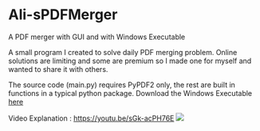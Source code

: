 # Ali-sPDFMerger
A PDF merger with GUI and with Windows Executable 

A small program I created to solve daily PDF merging problem. Online solutions are limiting and some are premium so I made one for myself and wanted to share it with others.


The source code (main.py) requires PyPDF2 only, the rest are built in functions in a typical python package. 
Download the Windows Executable [here](https://github.com/iamAliAsgharKhan/Ali-sPDFMerger/blob/master/main.exe) 


Video Explanation : https://youtu.be/sGk-acPH76E
![](https://github.com/iamAliAsgharKhan/Ali-sPDFMerger/blob/master/explanation.gif)
